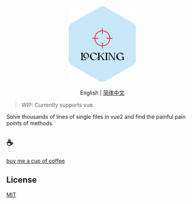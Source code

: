 <p align="center">
<img height="200" src="./assets/kv.png" alt="function-quick-locking">
</p>
<p align="center"> English | <a href="./README_zh.md">简体中文</a></p>

>WIP: Currently supports vue.

Solve thousands of lines of single files in vue2 and find the painful pain points of methods.

## :coffee:

[buy me a cup of coffee](https://github.com/Simon-He95/sponsor)

## License

[MIT](./license)
